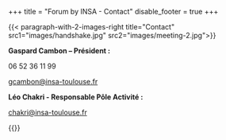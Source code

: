 +++
title = "Forum by INSA - Contact"
disable_footer = true
+++

{{< paragraph-with-2-images-right title="Contact"
    src1="images/handshake.jpg"
    src2="images/meeting-2.jpg">}}


**Gaspard Cambon – Président :**

06 52 36 11 99

[gcambon@insa-toulouse.fr](mailto:gcambon@insa-toulouse.fr)


**Léo Chakri - Responsable Pôle Activité :**

[chakri@insa-toulouse.fr](mailto:chakri@insa-toulouse.fr)

{{</paragraph-with-2-images-right>}}
